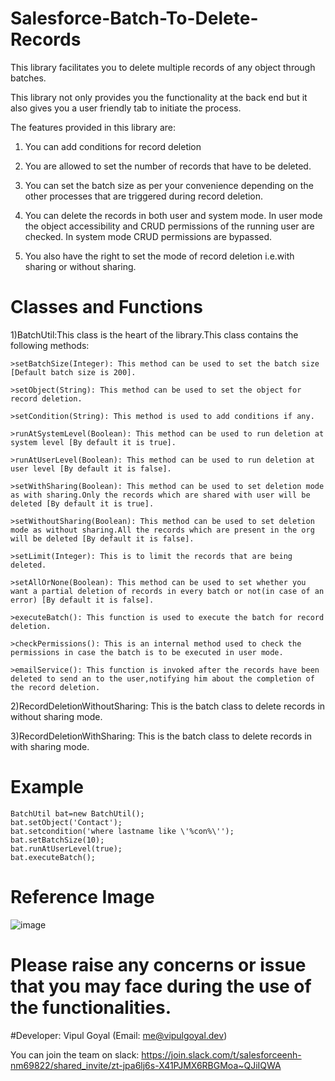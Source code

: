 # Salesforce-Batch-To-Delete-Records

This library facilitates you to delete multiple records of any object through batches.

This library not only provides you the functionality at the back end but it also gives you a user friendly tab to initiate the process.

The features provided in this library are:

1) You can add conditions for record deletion

2) You are allowed to set the number of records that have to be deleted.

3) You can set the batch size as per your convenience depending on the other processes that are triggered during record deletion.

4) You can delete the records in both user and system mode. In user mode the object accessibility and CRUD permissions of the running user are checked. In system mode CRUD permissions are bypassed.

5) You also have the right to set the mode of record deletion i.e.with sharing or without sharing.

# Classes and Functions
1)BatchUtil:This class is the heart of the library.This class contains the following methods:

	>setBatchSize(Integer): This method can be used to set the batch size [Default batch size is 200].
	
	>setObject(String): This method can be used to set the object for record deletion.
	
	>setCondition(String): This method is used to add conditions if any.
	
	>runAtSystemLevel(Boolean): This method can be used to run deletion at system level [By default it is true].
	
	>runAtUserLevel(Boolean): This method can be used to run deletion at user level [By default it is false].
	
	>setWithSharing(Boolean): This method can be used to set deletion mode as with sharing.Only the records which are shared with user will be deleted [By default it is true].
	
	>setWithoutSharing(Boolean): This method can be used to set deletion mode as without sharing.All the records which are present in the org will be deleted [By default it is false].
	
	>setLimit(Integer): This is to limit the records that are being deleted.
	
	>setAllOrNone(Boolean): This method can be used to set whether you want a partial deletion of records in every batch or not(in case of an error) [By default it is false].
	
	>executeBatch(): This function is used to execute the batch for record deletion.
	
	>checkPermissions(): This is an internal method used to check the permissions in case the batch is to be executed in user mode.

	>emailService(): This function is invoked after the records have been deleted to send an to the user,notifying him about the completion of the record deletion.
	
2)RecordDeletionWithoutSharing: This is the batch class to delete records in without sharing mode.

3)RecordDeletionWithSharing: This is the batch class to delete records in with sharing mode.

# Example
	BatchUtil bat=new BatchUtil();
	bat.setObject('Contact');
	bat.setcondition('where lastname like \'%con%\'');
	bat.setBatchSize(10);
	bat.runAtUserLevel(true);
	bat.executeBatch();
	
# Reference Image

![image](https://user-images.githubusercontent.com/28615932/110556465-8f8c9580-8164-11eb-90b9-3b6e0e336660.png)


# Please raise any concerns or issue that you may face during the use of the functionalities.

#Developer: Vipul Goyal (Email: me@vipulgoyal.dev)


You can join the team on slack: https://join.slack.com/t/salesforceenh-nm69822/shared_invite/zt-jpa6lj6s-X41PJMX6RBGMoa~QJiIQWA

